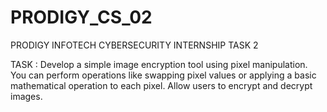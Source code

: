 # PRODIGY_CS_02
PRODIGY INFOTECH CYBERSECURITY INTERNSHIP TASK 2


TASK :
Develop a simple image encryption tool using pixel manipulation. You can perform operations like swapping pixel values or applying a basic mathematical operation to each pixel. Allow users to encrypt and decrypt images.
